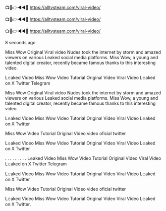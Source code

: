📺📱👉◄◄🔴  https://alltvsteam.com/viral-video/

📺📱👉◄◄🔴  https://alltvsteam.com/viral-video/

📺📱👉◄◄🔴  https://alltvsteam.com/viral-video/


8 seconds ago

Miss Wow Original Viral video Nudes took the internet by storm and amazed viewers on various Leaked social media platforms. Miss Wow, a young and talented digital creator, recently became famous thanks to this interesting video.

L𝚎aked Video Miss Wow Video Tutorial Original Video Viral Video L𝚎aked on X Twitter Telegram

Miss Wow Original Viral video Nudes took the internet by storm and amazed viewers on various Leaked social media platforms. Miss Wow, a young and talented digital creator, recently became famous thanks to this interesting video.

L𝚎aked Video Miss Wow Video Tutorial Original Video Viral Video L𝚎aked on X Twitter

Miss Wow Video Tutorial Original Video video oficial twitter

L𝚎aked Video Miss Wow Video Tutorial Original Video Viral Video L𝚎aked on X Twitter

. . . . . . . . . L𝚎aked Video Miss Wow Video Tutorial Original Video Viral Video L𝚎aked on X Twitter Telegram

L𝚎aked Video Miss Wow Video Tutorial Original Video Viral Video L𝚎aked on X Twitter

Miss Wow Video Tutorial Original Video video oficial twitter

L𝚎aked Video Miss Wow Video Tutorial Original Video Viral Video L𝚎aked on X Twitter.
